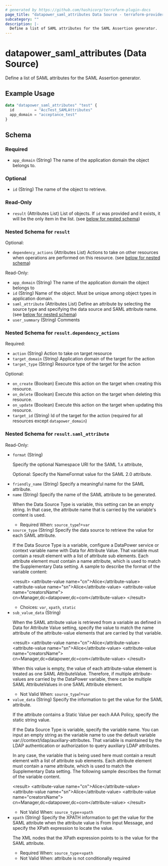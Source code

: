 ```yaml
---
# generated by https://github.com/hashicorp/terraform-plugin-docs
page_title: "datapower_saml_attributes Data Source - terraform-provider-datapower"
subcategory: ""
description: |-
  Define a list of SAML attributes for the SAML Assertion generator.
---
```


# datapower_saml_attributes (Data Source)

Define a list of SAML attributes for the SAML Assertion generator.

## Example Usage

```terraform
data "datapower_saml_attributes" "test" {
  id         = "AccTest_SAMLAttributes"
  app_domain = "acceptance_test"
}
```

<!-- schema generated by tfplugindocs -->
## Schema

### Required

- `app_domain` (String) The name of the application domain the object belongs to.

### Optional

- `id` (String) The name of the object to retrieve.

### Read-Only

- `result` (Attributes List) List of objects. If `id` was provided and it exists, it will be the only item in the list. (see [below for nested schema](#nestedatt--result))

<a id="nestedatt--result"></a>
### Nested Schema for `result`

Optional:

- `dependency_actions` (Attributes List) Actions to take on other resources when operations are performed on this resource. (see [below for nested schema](#nestedatt--result--dependency_actions))

Read-Only:

- `app_domain` (String) The name of the application domain the object belongs to
- `id` (String) Name of the object. Must be unique among object types in application domain.
- `saml_attribute` (Attributes List) Define an attribute by selecting the source type and specifying the data source and SAML attribute name. (see [below for nested schema](#nestedatt--result--saml_attribute))
- `user_summary` (String) Comments

<a id="nestedatt--result--dependency_actions"></a>
### Nested Schema for `result.dependency_actions`

Required:

- `action` (String) Action to take on target resource
- `target_domain` (String) Application domain of the target for the action
- `target_type` (String) Resource type of the target for the action

Optional:

- `on_create` (Boolean) Execute this action on the target when creating this resource.
- `on_delete` (Boolean) Execute this action on the target when deleting this resource.
- `on_update` (Boolean) Execute this action on the target when updating this resource.
- `target_id` (String) Id of the target for the action (required for all resources except `datapower_domain`)


<a id="nestedatt--result--saml_attribute"></a>
### Nested Schema for `result.saml_attribute`

Read-Only:

- `format` (String) <p>Specify the optional Namespace URI for the SAML 1.x attribute,</p><p>Optional: Specify the NameFormat value for the SAML 2.0 attribute.</p>
- `friendly_name` (String) Specify a meaningful name for the SAML attribute.
- `name` (String) Specify the name of the SAML attribute to be generated. <p>When the Data Source Type is variable, this setting can be an empty string. In that case, the attribute name that is carried by the variable's content is used.</p>
  - Required When: `source_type`!=`var`
- `source_type` (String) Specify the data source to retrieve the value for each SAML attribute. <p>If the Data Source Type is a variable, configure a DataPower service or context variable name with Data for Attribute Value. That variable must contain a result element with a list of attribute sub elements. Each attribute element must contain a name attribute, which is used to match the Supplementary Data setting. A sample to describe the format of the variable content:</p><p>&lt;result> &lt;attribute-value name="cn">Alice&lt;/attribute-value> &lt;attribute-value name="sn">Alice&lt;/attribute-value> &lt;attribute-value name="creatorsName"> cn=Manager,dc=datapower,dc=com&lt;/attribute-value> &lt;/result></p>
  - Choices: `var`, `xpath`, `static`
- `sub_value_data` (String) <p>When the SAML attribute value is retrieved from a variable as defined in Data for Attribute Value setting, specify the value to match the name attribute of the attribute-value elements that are carried by that variable.</p><p>&lt;result> &lt;attribute-value name="cn">Alice&lt;/attribute-value> &lt;attribute-value name="sn">Alice&lt;/attribute-value> &lt;attribute-value name="creatorsName"> cn=Manager,dc=datapower,dc=com&lt;/attribute-value> &lt;/result></p><p>When this value is empty, the value of each attribute-value element is treated as one SAML AttributeValue. Therefore, if multiple attribute-values are carried by the DataPower variable, there can be multiple SAML AttributeValues in one SAML Attribute element.</p>
  - Not Valid When: `source_type`!=`var`
- `value_data` (String) Specify the information to get the value for the SAML attribute. <p>If the attribute contains a Static Value per each AAA Policy, specify the static string value.</p><p>If the Data Source Type is variable, specify the variable name. You can input an empty string as the variable name to use the default variable var://context/ldap/auxiliary-attributes. That variable is maintained by the LDAP authentication or authorization to query auxiliary LDAP attributes.</p><p>In any case, the variable that is being used here must contain a result element with a list of attribute sub elements. Each attribute element must contain a name attribute, which is used to match the Supplementary Data setting. The following sample describes the format of the variable content.</p><p>&lt;result> &lt;attribute-value name="cn">Alice&lt;/attribute-value> &lt;attribute-value name="sn">Alice&lt;/attribute-value> &lt;attribute-value name="creatorsName"> cn=Manager,dc=datapower,dc=com&lt;/attribute-value> &lt;/result></p>
  - Not Valid When: `source_type`=`xpath`
- `xpath` (String) Specify the XPATH information to get the value for the SAML attribute when the attribute value is From Input Message, and specify the XPath expression to locate the value. <p>The XML nodes that the XPath expression points to is the value for the SAML attribute.</p>
  - Required When: `source_type`=`xpath`
  - Not Valid When: attribute is not conditionally required
